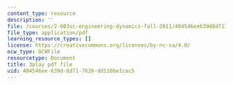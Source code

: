 ```yaml
---
content_type: resource
description: ''
file: /courses/2-003sc-engineering-dynamics-fall-2011/404546ee639d8d717626dd116be1cac5_wzEqF_UQkks.pdf
file_type: application/pdf
learning_resource_types: []
license: https://creativecommons.org/licenses/by-nc-sa/4.0/
ocw_type: OCWFile
resourcetype: Document
title: 3play pdf file
uid: 404546ee-639d-8d71-7626-dd116be1cac5
---
```

